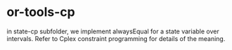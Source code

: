 # or-tools-cp
in state-cp subfolder, we implement alwaysEqual for a state variable over intervals. Refer to Cplex constraint programming for details of the meaning.
 
